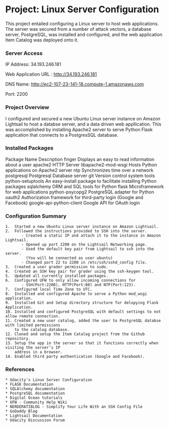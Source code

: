 # Project: Linux Server Configuration

This project entailed configuring a Linux server to host web applications. 
The server was secured from a number of attack vectors, a database server, PostgreSQL,
was installed and configured, and the web application Item Catalog was deployed onto it.

### Server Access

IP Address: 34.193.246.181

Web Application URL : http://34.193.246.181

DNS Name: http://ec2-107-23-141-18.compute-1.amazonaws.com

Port: 2200

### Project Overview

I configured and secured a new Ubuntu Linux server instance on Amazon Lightsail to host 
a databse server, and a data driven web appllication. This was accomplished by installing 
Apache2 server to serve Python Flask application that connects to a PostgresSQL database.

### Installed Packages

Package Name				Description
finger						Displays an easy to read information about a user
apache2						HTTP Server
libapache2-mod-wsgi			Hosts Python applications on Apache2 server
ntp							Synchronizes time over a network
postgresql					Postgresql Database server
git							Version control system tools
python-setuptools			An easy-install package to facilitate installing Python packages
sqlalchemy					ORM and SQL tools for Python
flask						Microframework for web applications
python-psycopg2				PostgreSQL adapter for Python
oauth2						Authorization framework for third-party login (Google and Facebook)
google-api-python-client	Google API for OAuth login


### Configuration Summary

    1.  Started a new Ubuntu Linux server instance on Amazon Lightsail.
	2.  Followed the instructions provided to SSH into the server.
	       - Created a static IP and attach it to the instance in Amazon Lightsail.
		   - Opened up port 2200 on the Lightsail Networking page.
           - Used the default key pair from Lightsail to ssh into the server.
             (You will be connected as user ubuntu)
		   - Changed port 22 to 2200 in /etc/ssh/sshd_config file.	 
    3.  Created a user grader permission to sudo.
	4.  Created an SSH key pair for grader using the ssh-keygen tool.
	5.  Updated all currently installed packages.
    6.  Configured UFW to only allow incoming connections for 
		   - SSH(Port:2200), HTTP(Port:80) and NTP(Port:123).
    7.  Configured local Time Zone to UTC.
	8.  Installed and configured Apache to serve a Python mod_wsgi application.
    9.  Installed Git and Setup directory structure for delopying Flask Application.
    10. Installed and configured PostgreSQL with default settings to not allow remote connection.
	11. Created a new user catalog, added the user to PostgreSQL databse with limited permissions 
	    to the catalog database.
    12. Cloned and setup the Item Catalog project from the Github repository.
	13. Setup the app in the server so that it functions correctly when visiting the server’s IP 
	    address in a browser. 
	14. Enabled third party authentication (Google and Facebook). 	   
	
### References
    
    * Udacity's Linux Server Configuration
	* FLASK Documentation
	* SQLAlchemy documentation
    * PostgreSQL documentation
	* Digital Ocean tutorials
	* UFW - Community Help Wiki
	* NERDERATIBLOG - Simplify Your Life With an SSH Config File
	* GoDaddy Blog
	* Lightsail Documentation
	* Udacity Discussion Forum	